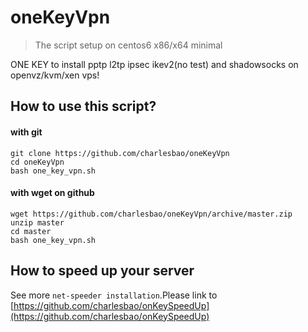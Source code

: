 # oneKeyVpn
> The script setup on centos6 x86/x64 minimal


ONE KEY to install pptp l2tp ipsec ikev2(no test) and shadowsocks on openvz/kvm/xen vps!

## How to use this script?
#### with git
	git clone https://github.com/charlesbao/oneKeyVpn
	cd oneKeyVpn
	bash one_key_vpn.sh
#### with wget on github
	wget https://github.com/charlesbao/oneKeyVpn/archive/master.zip
	unzip master
	cd master
	bash one_key_vpn.sh

## How to speed up your server
See more `net-speeder installation`.Please link to
[https://github.com/charlesbao/onKeySpeedUp](https://github.com/charlesbao/onKeySpeedUp)
